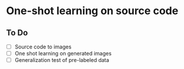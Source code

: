 # One-shot learning on source code

## To Do

- [ ] Source code to images
- [ ] One shot learning on generated images
- [ ] Generalization test of pre-labeled data
